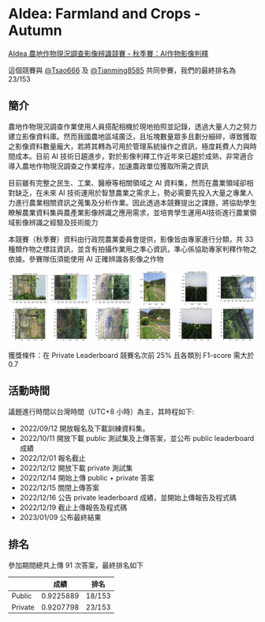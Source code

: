 # AIdea: Farmland and Crops - Autumn
[AIdea 農地作物現況調查影像辨識競賽 - 秋季賽：AI作物影像判釋](https://aidea-web.tw/topic/5f632f38-7213-4d4d-bea3-117ff13c1afb)

這個競賽與 [@Tsao666](https://github.com/Tsao666) 及 [@Tianming8585](https://github.com/Tianming8585) 共同參賽，我們的最終排名為 23/153

## 簡介

農地作物現況調查作業使用人員搭配相機於現地拍照並記錄，透過大量人力之努力建立影像資料庫。然而我國農地區域廣泛，且坵塊數量眾多且劃分細碎，導致獲取之影像資料數量龐大，若將其轉為可用於管理系統操作之資訊，極度耗費人力與時間成本。目前 AI 技術日趨進步，對於影像判釋工作近年來已趨於成熟，非常適合導入農地作物現況調查之作業程序，加速農政單位獲取所需之資訊

目前雖有完整之民生、工業、醫療等相關領域之 AI 資料集，然而在農業領域卻相對缺乏，在未來 AI 技術運用於智慧農業之需求上，勢必需要先投入大量之專業人力進行農業相關資訊之蒐集及分析作業。因此透過本競賽提出之課題，將協助學生瞭解農業資料集與農產業影像辨識之應用需求，並培育學生運用AI技術進行農業領域影像辨識之經驗及技術能力

本競賽（秋季賽）資料由行政院農業委員會提供，影像皆由專家進行分類，共 33 種類作物之標註資訊，並含有拍攝作業用之準心資訊，準心係協助專家判釋作物之依據。參賽隊伍須能使用 AI 正確辨識各影像之作物

![image_crop_target_xy_70](./src/image/image_crop_target_xy_70.png)

獲獎條件：在 Private Leaderboard 競賽名次前 25% 且各類別 F1-score 需大於 0.7

## 活動時間

議題進行時間以台灣時間（UTC+8 小時）為主，其時程如下:

- 2022/09/12	開放報名及下載訓練資料集。
- 2022/10/11	開放下載 public 測試集及上傳答案，並公布 public leaderboard 成績
- 2022/12/01	報名截止
- 2022/12/12	開放下載 private 測試集
- 2022/12/14	開始上傳 public + private 答案
- 2022/12/15	關閉上傳答案
- 2022/12/16	公告 private leaderboard 成績，並開始上傳報告及程式碼
- 2022/12/19	截止上傳報告及程式碼
- 2023/01/09	公布最終結果

## 排名

參加期間總共上傳 91 次答案，最終排名如下

|         |   成績    |  排名  |
| :------ | :-------: | :----: |
| Public  | 0.9225889 | 18/153 |
| Private | 0.9207798 | 23/153 |
